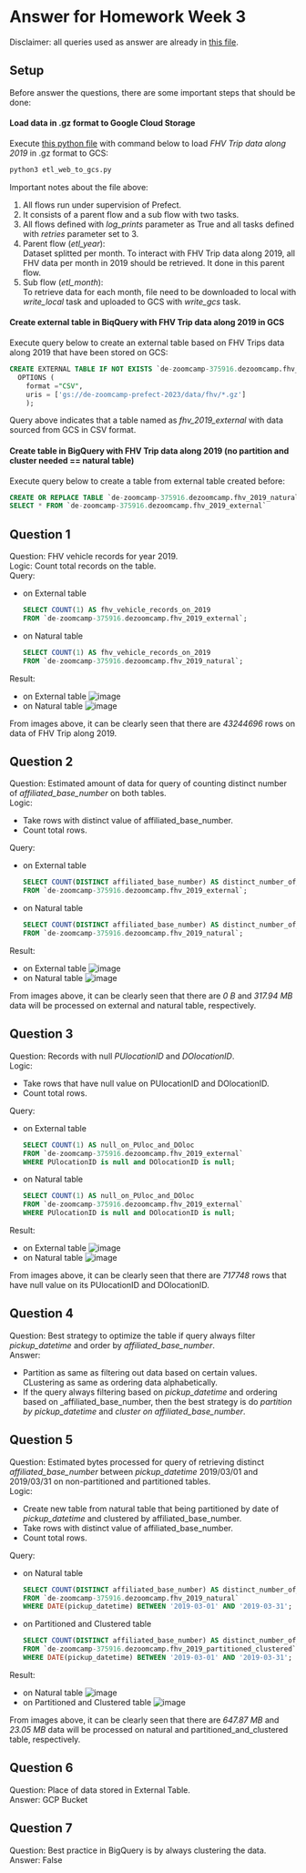 # Answer for Homework Week 3
Disclaimer: all queries used as answer are already in [this file](https://github.com/ahmdxrzky/de-zoomcamp-2023/blob/main/week3/big_query.sql).

## Setup
Before answer the questions, there are some important steps that should be done:

#### Load data in .gz format to Google Cloud Storage
Execute [this python file](https://github.com/ahmdxrzky/de-zoomcamp-2023/blob/main/week3/etl_gz_to_gcs.py) with command below to load _FHV Trip data along 2019_ in .gz format to GCS:
```bash
python3 etl_web_to_gcs.py
```
Important notes about the file above:
1. All flows run under supervision of Prefect.
2. It consists of a parent flow and a sub flow with two tasks.
3. All flows defined with _log_prints_ parameter as True and all tasks defined with _retries_ parameter set to 3.
4. Parent flow (_etl_year_):<br>
Dataset splitted per month. To interact with FHV Trip data along 2019, all FHV data per month in 2019 should be retrieved. It done in this parent flow.
5. Sub flow (_etl_month_):<br>
To retrieve data for each month, file need to be downloaded to local with _write_local_ task and uploaded to GCS with _write_gcs_ task.

#### Create external table in BiqQuery with FHV Trip data along 2019 in GCS
Execute query below to create an external table based on FHV Trips data along 2019 that have been stored on GCS:
```sql
CREATE EXTERNAL TABLE IF NOT EXISTS `de-zoomcamp-375916.dezoomcamp.fhv_2019_external`
  OPTIONS (
    format ="CSV",
    uris = ['gs://de-zoomcamp-prefect-2023/data/fhv/*.gz']
    );
```
Query above indicates that a table named as _fhv_2019_external_ with data sourced from GCS in CSV format.

#### Create table in BigQuery with FHV Trip data along 2019 (no partition and cluster needed == natural table)
Execute query below to create a table from external table created before:
```sql
CREATE OR REPLACE TABLE `de-zoomcamp-375916.dezoomcamp.fhv_2019_natural` AS
SELECT * FROM `de-zoomcamp-375916.dezoomcamp.fhv_2019_external`
```

## Question 1
Question: FHV vehicle records for year 2019.<br>
Logic: Count total records on the table.<br>
Query:<br>
- on External table
  ```sql
  SELECT COUNT(1) AS fhv_vehicle_records_on_2019
  FROM `de-zoomcamp-375916.dezoomcamp.fhv_2019_external`;
  ```
- on Natural table
  ```sql
  SELECT COUNT(1) AS fhv_vehicle_records_on_2019
  FROM `de-zoomcamp-375916.dezoomcamp.fhv_2019_natural`;
  ```
Result:<br>
- on External table
  ![image](https://user-images.githubusercontent.com/99194827/217843339-edc11b29-4ad8-4e9d-9d04-91a4250e9978.png)
- on Natural table
  ![image](https://user-images.githubusercontent.com/99194827/217843589-861df26e-7f14-4f9b-8dd4-7c6f5c6107ba.png)

From images above, it can be clearly seen that there are _43244696_ rows on data of FHV Trip along 2019.

## Question 2
Question: Estimated amount of data for query of counting distinct number of _affiliated_base_number_ on both tables.<br>
Logic:<br>
- Take rows with distinct value of affiliated_base_number.
- Count total rows.

Query:<br>
- on External table
  ```sql
  SELECT COUNT(DISTINCT affiliated_base_number) AS distinct_number_of_affiliated_base_number
  FROM `de-zoomcamp-375916.dezoomcamp.fhv_2019_external`;
  ```
- on Natural table
  ```sql
  SELECT COUNT(DISTINCT affiliated_base_number) AS distinct_number_of_affiliated_base_number
  FROM `de-zoomcamp-375916.dezoomcamp.fhv_2019_natural`;
  ```
Result:<br>
- on External table
  ![image](https://user-images.githubusercontent.com/99194827/217848526-71421b6d-44ae-4a97-b696-d4af428f7948.png)
- on Natural table
  ![image](https://user-images.githubusercontent.com/99194827/217848702-66bee11f-ba9e-43b3-8064-047601a4e825.png)

From images above, it can be clearly seen that there are _0 B_ and _317.94 MB_ data will be processed on external and natural table, respectively.

## Question 3
Question: Records with null _PUlocationID_ and _DOlocationID_.<br>
Logic:<br>
- Take rows that have null value on PUlocationID and DOlocationID.
- Count total rows.

Query:<br>
- on External table
  ```sql
  SELECT COUNT(1) AS null_on_PUloc_and_DOloc
  FROM `de-zoomcamp-375916.dezoomcamp.fhv_2019_external`
  WHERE PUlocationID is null and DOlocationID is null;
  ```
- on Natural table
  ```sql
  SELECT COUNT(1) AS null_on_PUloc_and_DOloc
  FROM `de-zoomcamp-375916.dezoomcamp.fhv_2019_external`
  WHERE PUlocationID is null and DOlocationID is null;
  ```
Result:<br>
- on External table
  ![image](https://user-images.githubusercontent.com/99194827/217850046-36ebb41b-ce11-46b5-8778-63574bc79a84.png)
- on Natural table
  ![image](https://user-images.githubusercontent.com/99194827/217850385-7cf1008c-4594-497f-8ecb-6c9a91007a22.png)

From images above, it can be clearly seen that there are _717748_ rows that have null value on its PUlocationID and DOlocationID.

## Question 4
Question: Best strategy to optimize the table if query always filter _pickup_datetime_ and order by _affiliated_base_number_. <br>
Answer:<br>
- Partition as same as filtering out data based on certain values. CLustering as same as ordering data alphabetically.
- If the query always filtering based on _pickup_datetime_ and ordering based on _affiliated_base_number, then the best strategy is do _partition by pickup_datetime_ and _cluster on affiliated_base_number_.

## Question 5
Question: Estimated bytes processed for query of retrieving distinct _affiliated_base_number_ between _pickup_datetime_ 2019/03/01 and 2019/03/31 on non-partitioned and partitioned tables.<br>
Logic:<br>
- Create new table from natural table that being partitioned by date of _pickup_datetime_ and clustered by affiliated_base_number.
- Take rows with distinct value of affiliated_base_number.
- Count total rows.

Query:<br>
- on Natural table
  ```sql
  SELECT COUNT(DISTINCT affiliated_base_number) AS distinct_number_of_affiliated_base_number_along_march_2019
  FROM `de-zoomcamp-375916.dezoomcamp.fhv_2019_natural`
  WHERE DATE(pickup_datetime) BETWEEN '2019-03-01' AND '2019-03-31';
  ```
- on Partitioned and Clustered table
  ```sql
  SELECT COUNT(DISTINCT affiliated_base_number) AS distinct_number_of_affiliated_base_number_along_march_2019
  FROM `de-zoomcamp-375916.dezoomcamp.fhv_2019_partitioned_clustered`
  WHERE DATE(pickup_datetime) BETWEEN '2019-03-01' AND '2019-03-31';
  ```
Result:<br>
- on Natural table
  ![image](https://user-images.githubusercontent.com/99194827/217857599-e6d50e1e-5c35-47a6-9095-45be4d9612b6.png)
- on Partitioned and Clustered table
  ![image](https://user-images.githubusercontent.com/99194827/217857833-28a6e520-8564-49b6-8a65-f69a48d35111.png)

From images above, it can be clearly seen that there are _647.87 MB_ and _23.05 MB_ data will be processed on natural and partitioned_and_clustered table, respectively.

## Question 6
Question: Place of data stored in External Table.<br>
Answer: GCP Bucket

## Question 7
Question: Best practice in BigQuery is by always clustering the data.<br>
Answer: False

